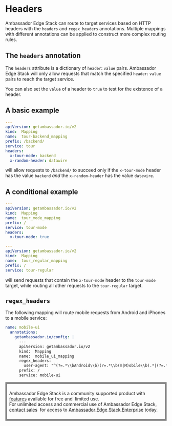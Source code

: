 # Headers

Ambassador Edge Stack can route to target services based on HTTP headers with the `headers` and `regex_headers` annotations. Multiple mappings with different annotations can be applied to construct more complex routing rules.

## The `headers` annotation

The `headers` attribute is a dictionary of `header`: `value` pairs. Ambassador Edge Stack will only allow requests that match the specified `header`: `value` pairs to reach the target service.

You can also set the `value` of a header to `true` to test for the existence of a header.

## A basic example

```yaml
---
apiVersion: getambassador.io/v2
kind:  Mapping
name:  tour-backend_mapping
prefix: /backend/
service: tour
headers:
  x-tour-mode: backend
  x-random-header: datawire

```

will allow requests to `/backend/` to succeed only if the `x-tour-mode` header has the value `backend` _and_ the `x-random-header` has the value `datawire`.

## A conditional example

```yaml
---
apiVersion: getambassador.io/v2
kind:  Mapping
name:  tour_mode_mapping
prefix: /
service: tour-mode
headers:
  x-tour-mode: true

---
apiVersion: getambassador.io/v2
kind:  Mapping
name:  tour_regular_mapping
prefix: /
service: tour-regular
```

will send requests that contain the `x-tour-mode` header to the `tour-mode` target, while routing all other requests to the `tour-regular` target.

## `regex_headers`

The following mapping will route mobile requests from Android and iPhones to a mobile service:

```yaml
name: mobile-ui
  annotations:
    getambassador.io/config: |
      ---
      apiVersion: getambassador.io/v2
      kind:  Mapping
      name:  mobile_ui_mapping
      regex_headers:
        user-agent: "^(?=.*\\bAndroid\\b)(?=.*\\b(m|M)obile\\b).*|(?=.*\\biPhone\\b)(?=.*\\b(m|M)obile\\b).*$"
      prefix: /
      service: mobile-ui
```

<div style="border: thick solid gray;padding:0.5em"> 

Ambassador Edge Stack is a community supported product with 
[features](getambassador.io/features) available for free and 
limited use. For unlimited access and commercial use of
Ambassador Edge Stack, [contact sales](https:/www.getambassador.io/contact) 
for access to [Ambassador Edge Stack Enterprise](/user-guide/ambassador-edge-stack-enterprise) today.

</div>
</p>
